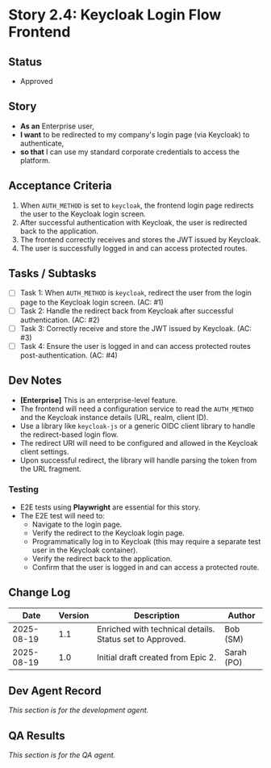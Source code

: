# Story 2.4: Keycloak Login Flow Frontend

## Status
- Approved

## Story
- **As an** Enterprise user,
- **I want** to be redirected to my company's login page (via Keycloak) to authenticate,
- **so that** I can use my standard corporate credentials to access the platform.

## Acceptance Criteria
1.  When `AUTH_METHOD` is set to `keycloak`, the frontend login page redirects the user to the Keycloak login screen.
2.  After successful authentication with Keycloak, the user is redirected back to the application.
3.  The frontend correctly receives and stores the JWT issued by Keycloak.
4.  The user is successfully logged in and can access protected routes.

## Tasks / Subtasks
- [ ] Task 1: When `AUTH_METHOD` is `keycloak`, redirect the user from the login page to the Keycloak login screen. (AC: #1)
- [ ] Task 2: Handle the redirect back from Keycloak after successful authentication. (AC: #2)
- [ ] Task 3: Correctly receive and store the JWT issued by Keycloak. (AC: #3)
- [ ] Task 4: Ensure the user is logged in and can access protected routes post-authentication. (AC: #4)

## Dev Notes
- **[Enterprise]** This is an enterprise-level feature.
- The frontend will need a configuration service to read the `AUTH_METHOD` and the Keycloak instance details (URL, realm, client ID).
- Use a library like `keycloak-js` or a generic OIDC client library to handle the redirect-based login flow.
- The redirect URI will need to be configured and allowed in the Keycloak client settings.
- Upon successful redirect, the library will handle parsing the token from the URL fragment.

### Testing
- E2E tests using **Playwright** are essential for this story.
- The E2E test will need to:
    - Navigate to the login page.
    - Verify the redirect to the Keycloak login page.
    - Programmatically log in to Keycloak (this may require a separate test user in the Keycloak container).
    - Verify the redirect back to the application.
    - Confirm that the user is logged in and can access a protected route.

## Change Log
| Date | Version | Description | Author |
| --- | --- | --- | --- |
| 2025-08-19 | 1.1 | Enriched with technical details. Status set to Approved. | Bob (SM) |
| 2025-08-19 | 1.0 | Initial draft created from Epic 2. | Sarah (PO) |

## Dev Agent Record
*This section is for the development agent.*

## QA Results
*This section is for the QA agent.*
